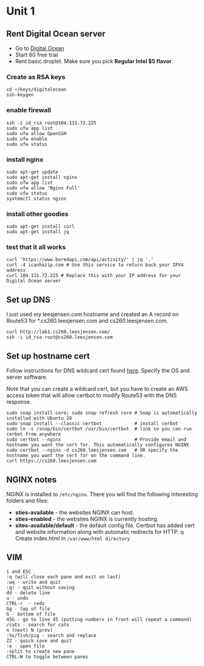 
# Unit 1

## Rent Digital Ocean server
* Go to [Digital Ocean](https://www.digitalocean.com/)
* Start 60 free trial
* Rent basic droplet. Make sure you pick **Regular Intel $5 flavor**.

### Create as RSA keys
```
cd ~/keys/digitalocean
ssh-keygen
```

### enable firewall
```
ssh -i id_rsa root@104.131.72.225
sudo ufw app list
sudo ufw allow OpenSSH
sudo ufw enable
sudo ufw status
```

### install nginx
```
sudo apt-get update
sudo apt-get install nginx
sudo ufw app list
sudo ufw allow 'Nginx Full'
sudo ufw status
systemctl status nginx
```

### install other goodies
```
sudo apt-get install curl
sudo apt-get install jq
```

### test that it all works
```
curl 'https://www.boredapi.com/api/activity/' | jq '.'
curl -4 icanhazip.com # Use this service to return back your IPV4 address
curl 104.131.72.225 # Replace this with your IP address for your Digital Ocean server
```

## Set up DNS
I just used my leesjensen.com hostname and created an A record on Route53 for *.cs260.leesjensen.com and cs260.leesjensen.com.

```
curl http://lab1.cs260.leesjensen.com/
ssh -i id_rsa root@cs260.leesjensen.com
```

## Set up hostname cert
Follow instructions for DNS wildcard cert found [here](https://certbot.eff.org/).
Specify the OS and server software. 

Note that you can create a wildcard cert, but you have to create an AWS access token that will allow certbot to modify Route53 with the DNS response.

```
sudo snap install core; sudo snap refresh core # Snap is automatically installed with Ubuntu 20
sudo snap install --classic certbot            # install cerbot
sudo ln -s /snap/bin/certbot /usr/bin/certbot  # link so you can run cerbot from anywhere
sudo certbot --nginx                           # Provide email and hostname you want the cert for. This automatically configures NGINX
sudo certbot --nginx -d cs260.leesjensen.com   # OR specify the hostname you want the cert for on the command line.
curl https://cs260.leesjensen.com
```

## NGINX notes
NGINX is installed to ```/etc/nginx```. There you will find the following interesting folders and files:

* **sties-available** - the websites NGINX can host.
* **sties-enabled** - the websites NGINX is currently hosting.
* **sites-available/default** - the default config file. Certbot has added cert and website information along with automatic redirects for HTTP.
q
Create index.html in ```/var/www/html directory```

## VIM

```
i and ESC
:q (will close each pane and exit on last)
:wq - write and quit
:q! - quit without saving
dd - delete line
u - undo
CTRL-r  - redo
Gg - top of file
G - bottom of file
45G - go to line 45 (putting numbers in front will repeat a command)
/cats - search for cats
n (next) N (prev)
:%s/fish/pig - search and replace
ZZ - quick save and quit
:e - open file
:split to create new pane
CTRL-W to toggle between panes
```
